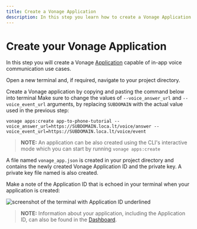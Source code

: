 ```yaml
---
title: Create a Vonage Application
description: In this step you learn how to create a Vonage Application.
---
```


# Create your Vonage Application

In this step you will create a Vonage [Application](/conversation/concepts/application) capable of in-app voice communication use cases.

Open a new terminal and, if required, navigate to your project directory.

Create a Vonage application by copying and pasting the command below into terminal Make sure to change the values of `--voice_answer_url` and `--voice_event_url` arguments, by replacing `SUBDOMAIN` with the actual value used in the previous step:

``` shell
vonage apps:create app-to-phone-tutorial --voice_answer_url=https://SUBDOMAIN.loca.lt/voice/answer --voice_event_url=https://SUBDOMAIN.loca.lt/voice/event
```

> **NOTE:** An application can be also created using the CLI's interactive mode which you can start by running `vonage apps:create`

A file named `vonage_app.json` is created in your project directory and contains the newly created Vonage Application ID and the private key. A private key file named is also created.

Make a note of the Application ID that is echoed in your terminal when your application is created:

![screenshot of the terminal with Application ID underlined](/screenshots/tutorials/client-sdk/vonage-application-created.png)


> **NOTE:** Information about your application, including the Application ID, can also be found in the [Dashboard](https://dashboard.nexmo.com/voice/your-applications).